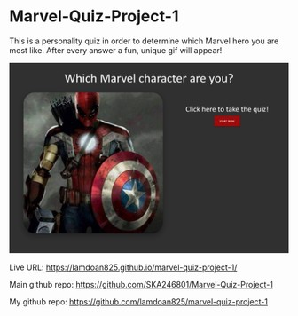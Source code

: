 # Marvel-Quiz-Project-1

This is a personality quiz in order to determine which Marvel hero you are most like.
After every answer a fun, unique gif will appear!

![Marvel Quiz](./assets/css/screenshot.png)

Live URL:
https://lamdoan825.github.io/marvel-quiz-project-1/

Main github repo:
https://github.com/SKA246801/Marvel-Quiz-Project-1

My github repo:
https://github.com/lamdoan825/marvel-quiz-project-1
